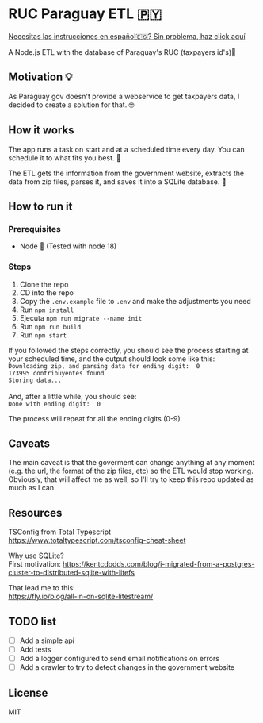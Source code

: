 # RUC Paraguay ETL 🇵🇾
[Necesitas las instrucciones en español🇪🇸? Sin problema, haz click aquí](README.es.md)

A Node.js ETL with the database of Paraguay's RUC (taxpayers id's)🏢

## Motivation 💡
As Paraguay gov doesn't provide a webservice to get taxpayers data, I decided to create a solution for that. 🤓

## How it works
The app runs a task on start and at a scheduled time every day. You can schedule it to what fits you best. 🔄

The ETL gets the information from the government website, extracts the data from zip files, parses it, and saves it into a SQLite database. 💾

## How to run it
### Prerequisites
- Node 🚀 (Tested with node 18)

### Steps
1. Clone the repo
2. CD into the repo
3. Copy the `.env.example` file to `.env` and make the adjustments you need
4. Run `npm install`
5. Ejecuta `npm run migrate --name init`
6. Run `npm run build`
7. Run `npm start`

If you followed the steps correctly, you should see the process starting at your scheduled time, and the output should look some like this:
<br>
`Downloading zip, and parsing data for ending digit:  0`<br>
`173995 contribuyentes found`<br>
`Storing data...`<br><br>
And, after a little while, you should see:<br>
`Done with ending digit:  0`


The process will repeat for all the ending digits (0-9).

## Caveats
The main caveat is that the goverment can change anything at any moment (e.g. the url, the format of the zip files, etc) so the ETL would stop working. Obviously, that will affect me as well, so I'll try to keep this repo updated as much as I can.

## Resources
TSConfig from Total Typescript<br>
https://www.totaltypescript.com/tsconfig-cheat-sheet

Why use SQLite?<br>
First motivation:
https://kentcdodds.com/blog/i-migrated-from-a-postgres-cluster-to-distributed-sqlite-with-litefs

That lead me to this:<br>
https://fly.io/blog/all-in-on-sqlite-litestream/

## TODO list
- [ ] Add a simple api
- [ ] Add tests
- [ ] Add a logger configured to send email notifications on errors
- [ ] Add a crawler to try to detect changes in the government website

## License
MIT

